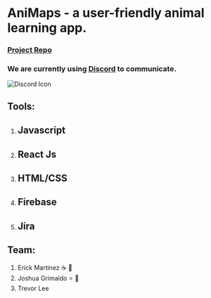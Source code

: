 # AniMaps - a user-friendly animal learning app.

### [Project Repo](https://github.com/eMartn/AniMaps)

### We are currently using [Discord](https://tinyurl.com/v42ww54) to communicate. 
![Discord Icon](https://img.icons8.com/plasticine/2x/discord-logo.png)

## Tools: ##
1. ## Javascript ##
2. ## React Js ##
3. ## HTML/CSS ##
4. ## Firebase ##
5. ## Jira ##

## Team:
1. Erick Martinez :coffee: :scroll:
2. Joshua Grimaldo :star: :frog: 
3. Trevor Lee
